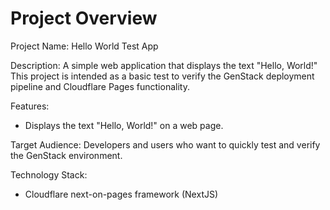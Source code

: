 # Project Overview

Project Name: Hello World Test App

Description: A simple web application that displays the text "Hello, World!" This project is intended as a basic test to verify the GenStack deployment pipeline and Cloudflare Pages functionality.

Features:

*   Displays the text "Hello, World!" on a web page.

Target Audience: Developers and users who want to quickly test and verify the GenStack environment.

Technology Stack:

*   Cloudflare next-on-pages framework (NextJS)
